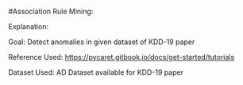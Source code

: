 #Association Rule Mining:

Explanation:

Goal: Detect anomalies in given dataset of KDD-19 paper

Reference Used: https://pycaret.gitbook.io/docs/get-started/tutorials

Dataset Used: AD Dataset available for KDD-19 paper

